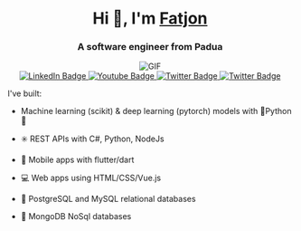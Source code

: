 <h1 align="center">Hi 👋, I'm <a href="https://github.com/fatjonfreskina/" target="blank">Fatjon</a></h1>
<h3 align="center">A software engineer from Padua</h3>

<div align="center">
  <img src="https://media.giphy.com/media/SWoSkN6DxTszqIKEqv/giphy.gif" alt="GIF">
</div>

<!-- Badges-->
<div id="badges" align="center">
  <a href="https://www.linkedin.com/in/fatjon-freskina-b54b3a18a/">
    <img src="https://img.shields.io/badge/Linkedin-%230077B5.svg?logo=linkedin&logoColor=white" alt="LinkedIn Badge"/>
  </a>
  <a href="your-youtube-URL">
    <img src="https://img.shields.io/badge/Gmail-D14836?logo=gmail&logoColor=white" alt="Youtube Badge"/>
  </a>
  <a href="your-twitter-URL">
    <img src="https://img.shields.io/badge/Discord-%235865F2.svg?&logo=discord&logoColor=white" alt="Twitter Badge"/>
  </a>
  <a href="your-twitter-URL">
    <img src="https://img.shields.io/badge/YouTube-%23FF0000.svg?logo=YouTube&logoColor=white" alt="Twitter Badge"/>
  </a>
</div>

<div id="badges" align="center">
	<img src="https://komarev.com/ghpvc/?username=fatjonfreskina&style=for-the-badge&color=blue" alt=""/>
</div>

I've built:

-  Machine learning (scikit) & deep learning (pytorch) models with :snake:Python:snake:

- :eight_spoked_asterisk: REST APIs with C#, Python, NodeJs

- :large_blue_diamond: Mobile apps with flutter/dart

- :computer: Web apps using HTML/CSS/Vue.js

- :elephant: PostgreSQL and MySQL relational databases

- :seedling: MongoDB NoSql databases


